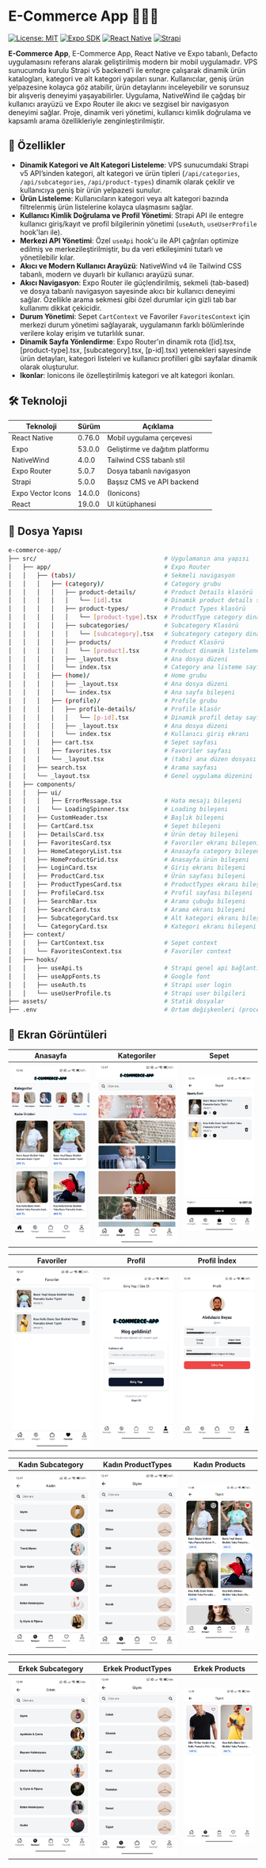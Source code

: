 # E-Commerce App 📱👕👟

[![License: MIT](https://img.shields.io/badge/License-MIT-yellow.svg)](https://opensource.org/licenses/MIT)
[![Expo SDK](https://img.shields.io/badge/Expo%20SDK-53.0.9-blue)](https://expo.dev)
[![React Native](https://img.shields.io/badge/React%20Native-0.76.0-green)](https://reactnative.dev)
[![Strapi](https://img.shields.io/badge/Strapi-5-purple)](https://strapi.io)

**E-Commerce App**, E-Commerce App, React Native ve Expo tabanlı, Defacto uygulamasını referans alarak geliştirilmiş modern bir mobil uygulamadır. VPS sunucumda kurulu Strapi v5 backend'i ile entegre çalışarak dinamik ürün katalogları, kategori ve alt kategori yapıları sunar. Kullanıcılar, geniş ürün yelpazesine kolayca göz atabilir, ürün detaylarını inceleyebilir ve sorunsuz bir alışveriş deneyimi yaşayabilirler. Uygulama, NativeWind ile çağdaş bir kullanıcı arayüzü ve Expo Router ile akıcı ve sezgisel bir navigasyon deneyimi sağlar. Proje, dinamik veri yönetimi, kullanıcı kimlik doğrulama ve kapsamlı arama özellikleriyle zenginleştirilmiştir.

## 🎯 Özellikler

- **Dinamik Kategori ve Alt Kategori Listeleme**: VPS sunucumdaki Strapi v5 API’sinden kategori, alt kategori ve ürün tipleri (`/api/categories`, `/api/subcategories`, `/api/product-types`) dinamik olarak çekilir ve kullanıcıya geniş bir ürün yelpazesi sunulur.
- **Ürün Listeleme**: Kullanıcıların kategori veya alt kategori bazında filtrelenmiş ürün listelerine kolayca ulaşmasını sağlar.
- **Kullanıcı Kimlik Doğrulama ve Profil Yönetimi**: Strapi API ile entegre kullanıcı giriş/kayıt ve profil bilgilerinin yönetimi (`useAuth`, `useUserProfile` hook'ları ile).
- **Merkezi API Yönetimi**: Özel `useApi` hook'u ile API çağrıları optimize edilmiş ve merkezileştirilmiştir, bu da veri etkileşimini tutarlı ve yönetilebilir kılar.
- **Akıcı ve Modern Kullanıcı Arayüzü**: NativeWind v4 ile Tailwind CSS tabanlı, modern ve duyarlı bir kullanıcı arayüzü sunar.
- **Akıcı Navigasyon**: Expo Router ile güçlendirilmiş, sekmeli (tab-based) ve dosya tabanlı navigasyon sayesinde akıcı bir kullanıcı deneyimi sağlar. Özellikle arama sekmesi gibi özel durumlar için gizli tab bar kullanımı dikkat çekicidir.
- **Durum Yönetimi**: Sepet `CartContext` ve Favoriler `FavoritesContext` için merkezi durum yönetimi sağlayarak, uygulamanın farklı bölümlerinde verilere kolay erişim ve tutarlılık sunar.
- **Dinamik Sayfa Yönlendirme**: Expo Router'ın dinamik rota ([id].tsx, [product-type].tsx, [subcategory].tsx, [p-id].tsx) yetenekleri sayesinde ürün detayları, kategori listeleri ve kullanıcı profilleri gibi sayfalar dinamik olarak oluşturulur.
- **Ikonlar**: Ionicons ile özelleştirilmiş kategori ve alt kategori ikonları.

## 🛠️ Teknoloji

| Teknoloji         | Sürüm  | Açıklama                        |
| ----------------- | ------ | ------------------------------- |
| React Native      | 0.76.0 | Mobil uygulama çerçevesi        |
| Expo              | 53.0.0 | Geliştirme ve dağıtım platformu |
| NativeWind        | 4.0.0  | Tailwind CSS tabanlı stil       |
| Expo Router       | 5.0.7  | Dosya tabanlı navigasyon        |
| Strapi            | 5.0.0  | Başsız CMS ve API backend       |
| Expo Vector Icons | 14.0.0 | (Ionicons)                      |
| React             | 19.0.0 | UI kütüphanesi                  |

## 📁 Dosya Yapısı

```bash
e-commerce-app/
├── src/                                    # Uygulamanın ana yapısı
│   ├── app/                                # Expo Router
│   │   ├── (tabs)/                         # Sekmeli navigasyon
│   │   │   ├── (category)/                 # Category grubu
│   │   │   │   ├── product-details/        # Product Details klasörü
│   │   │   │   │   └── [id].tsx            # Dinamik product details sayfası
│   │   │   │   ├── product-types/          # Product Types klasörü
│   │   │   │   │   └── [product-type].tsx  # ProductType category dinamik listeleme sayfası
│   │   │   │   ├── subcategories/          # Subcategory Klasörü
│   │   │   │   │   └── [subcategory].tsx   # Subcategory category dinamik listeleme sayfası
│   │   │   │   ├── products/               # Product Klasörü
│   │   │   │   │   └── [product].tsx       # Product dinamik listeleme sayfası
│   │   │   │   ├── _layout.tsx             # Ana dosya düzeni
│   │   │   │   └── index.tsx               # Category ana listeme sayfası
│   │   │   ├── (home)/                     # Home grubu
│   │   │   │   ├── _layout.tsx             # Ana dosya düzeni
│   │   │   │   └── index.tsx               # Ana sayfa bileşeni
│   │   │   ├── (profile)/                  # Profile grubu
│   │   │   │   ├── profile-details/        # Profile klasör
│   │   │   │   │   └── [p-id].tsx          # Dinamik profil detay sayfası
│   │   │   │   ├── _layout.tsx             # Ana dosya düzeni
│   │   │   │   └── index.tsx               # Kullanıcı giriş ekranı
│   │   │   ├── cart.tsx                    # Sepet sayfası
│   │   │   ├── favorites.tsx               # Favoriler sayfası
│   │   │   └── _layout.tsx                 # (tabs) ana düzen dosyası
│   │   ├── search.tsx                      # Arama sayfası
│   │   └── _layout.tsx                     # Genel uygulama düzenini
│   ├── components/
│   │   ├── ui/
│   │   │   ├── ErrorMessage.tsx            # Hata mesajı bileşeni
│   │   │   └── LoadingSpinner.tsx          # Loading bileşeni
│   │   ├── CustomHeader.tsx                # Başlık bileşeni
│   │   ├── CartCard.tsx                    # Sepet bileşeni
│   │   ├── DetailsCard.tsx                 # Ürün detay bileşeni
│   │   ├── FavoritesCard.tsx               # Favoriler ekranı bileşeni
│   │   ├── HomeCategoryList.tsx            # Anasayfa category bileşeni
│   │   ├── HomeProductGrid.tsx             # Anasayfa ürün bileşeni
│   │   ├── LoginCard.tsx                   # Giriş ekranı bileşeni
│   │   ├── ProductCard.tsx                 # Ürün sayfası bileşeni
│   │   ├── ProductTypesCard.tsx            # ProductTypes ekranı bileşeni
│   │   ├── ProfileCard.tsx                 # Profil sayfası bileşeni
│   │   ├── SearchBar.tsx                   # Arama çubuğu bileşeni
│   │   ├── SearchCard.tsx                  # Arama ekranı bileşeni
│   │   ├── SubcategoryCard.tsx             # Alt kategori ekranı bileşeni
│   │   └── CategoryCard.tsx                # Kategori ekranı bileşeni
│   ├── context/
│   │   ├── CartContext.tsx                 # Sepet context
│   │   └── FavoritesContext.tsx            # Favoriler context
│   ├── hooks/
│   │   ├── useApi.ts                       # Strapi genel api bağlantısı
│   │   ├── useAppFonts.ts                  # Google font
│   │   ├── useAuth.ts                      # Strapi user login
│   │   └── useUserProfile.ts               # Strapi user bilgileri
├── assets/                                 # Statik dosyalar
├── .env                                    # Ortam değişkenleri (process.env.EXPO_PUBLIC_URL)
```

## 📸 Ekran Görüntüleri

| Anasayfa                                                   | Kategoriler                                                   | Sepet                                                   |
| ---------------------------------------------------------- | ------------------------------------------------------------- | ------------------------------------------------------- |
| <img src="./assets/screenshot/Anasayfa.jpg" width="300" /> | <img src="./assets/screenshot/Kategoriler.jpg" width="300" /> | <img src="./assets/screenshot/Sepet.jpg" width="300" /> |

| Favoriler                                                   | Profil                                                         | Profil İndex                                                       |
| ----------------------------------------------------------- | -------------------------------------------------------------- | ------------------------------------------------------------------ |
| <img src="./assets/screenshot/Favoriler.jpg" width="300" /> | <img src="./assets/screenshot/Giris-Ekrani.jpg" width="300" /> | <img src="./assets/screenshot/Kullanici-Ekrani.jpg" width="300" /> |

| Kadın Subcategory                                                   | Kadın ProductTypes                                                   | Kadın Products                                                   |
| ------------------------------------------------------------------- | -------------------------------------------------------------------- | ---------------------------------------------------------------- |
| <img src="./assets/screenshot/Kadin-Subcategory.jpg" width="300" /> | <img src="./assets/screenshot/Kadin-ProductTypes.jpg" width="300" /> | <img src="./assets/screenshot/Kadin-Products.jpg" width="300" /> |

| Erkek Subcategory                                                   | Erkek ProductTypes                                                   | Erkek Products                                                   |
| ------------------------------------------------------------------- | -------------------------------------------------------------------- | ---------------------------------------------------------------- |
| <img src="./assets/screenshot/Erkek-Subcategory.jpg" width="300" /> | <img src="./assets/screenshot/Erkek-ProductTypes.jpg" width="300" /> | <img src="./assets/screenshot/Erkek-Products.jpg" width="300" /> |
